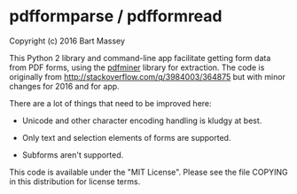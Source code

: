 # pdfformparse / pdfformread
Copyright (c) 2016 Bart Massey

This Python 2 library and command-line app facilitate
getting form data from PDF forms, using the
[pdfminer](http://www.unixuser.org/~euske/python/pdfminer)
library for extraction.  The code is originally from
<http://stackoverflow.com/q/3984003/364875> but with minor
changes for 2016 and for app.

There are a lot of things that need to be improved here:

* Unicode and other character encoding handling is kludgy at best.

* Only text and selection elements of forms are supported.

* Subforms aren't supported.

This code is available under the "MIT License".
Please see the file COPYING in this distribution
for license terms.
